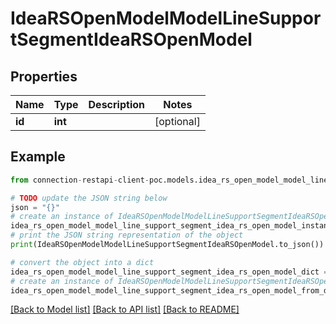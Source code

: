 # IdeaRSOpenModelModelLineSupportSegmentIdeaRSOpenModel


## Properties

Name | Type | Description | Notes
------------ | ------------- | ------------- | -------------
**id** | **int** |  | [optional] 

## Example

```python
from connection-restapi-client-poc.models.idea_rs_open_model_model_line_support_segment_idea_rs_open_model import IdeaRSOpenModelModelLineSupportSegmentIdeaRSOpenModel

# TODO update the JSON string below
json = "{}"
# create an instance of IdeaRSOpenModelModelLineSupportSegmentIdeaRSOpenModel from a JSON string
idea_rs_open_model_model_line_support_segment_idea_rs_open_model_instance = IdeaRSOpenModelModelLineSupportSegmentIdeaRSOpenModel.from_json(json)
# print the JSON string representation of the object
print(IdeaRSOpenModelModelLineSupportSegmentIdeaRSOpenModel.to_json())

# convert the object into a dict
idea_rs_open_model_model_line_support_segment_idea_rs_open_model_dict = idea_rs_open_model_model_line_support_segment_idea_rs_open_model_instance.to_dict()
# create an instance of IdeaRSOpenModelModelLineSupportSegmentIdeaRSOpenModel from a dict
idea_rs_open_model_model_line_support_segment_idea_rs_open_model_from_dict = IdeaRSOpenModelModelLineSupportSegmentIdeaRSOpenModel.from_dict(idea_rs_open_model_model_line_support_segment_idea_rs_open_model_dict)
```
[[Back to Model list]](../README.md#documentation-for-models) [[Back to API list]](../README.md#documentation-for-api-endpoints) [[Back to README]](../README.md)


